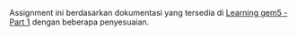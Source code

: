 Assignment ini berdasarkan dokumentasi yang tersedia di [Learning gem5 - Part 1](https://www.gem5.org/documentation/learning_gem5/part1) dengan beberapa penyesuaian.
